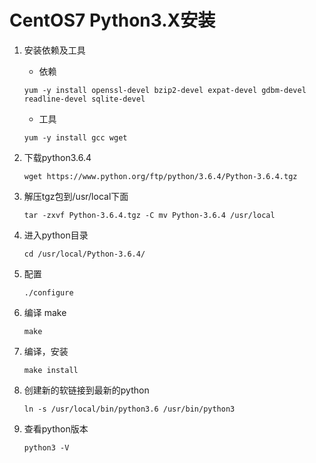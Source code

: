 # CentOS7 Python3.X安装

1. 安装依赖及工具

   - 依赖

   ```shelL
   yum -y install openssl-devel bzip2-devel expat-devel gdbm-devel readline-devel sqlite-devel 
   ```

   - 工具

   ```shell
   yum -y install gcc wget 
   ```

2. 下载python3.6.4

   ```shell
   wget https://www.python.org/ftp/python/3.6.4/Python-3.6.4.tgz
   ```

3. 解压tgz包到/usr/local下面

   ```shell
   tar -zxvf Python-3.6.4.tgz -C mv Python-3.6.4 /usr/local
   ```

4. 进入python目录

   ```shell
   cd /usr/local/Python-3.6.4/
   ```

5. 配置

   ```shell
   ./configure
   ```

6. 编译 make

   ```shell
   make
   ```

7. 编译，安装

   ```shell
   make install
   ```

8. 创建新的软链接到最新的python

   ```shell
   ln -s /usr/local/bin/python3.6 /usr/bin/python3
   ```

9. 查看python版本

   ```shell
   python3 -V
   ```

   

